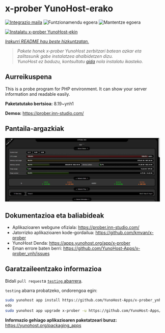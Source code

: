 <!--
Ohart ongi: README hau automatikoki sortu da <https://github.com/YunoHost/apps/tree/master/tools/readme_generator>ri esker
EZ editatu eskuz.
-->

# x-prober YunoHost-erako

[![Integrazio maila](https://dash.yunohost.org/integration/x-prober.svg)](https://ci-apps.yunohost.org/ci/apps/x-prober/) ![Funtzionamendu egoera](https://ci-apps.yunohost.org/ci/badges/x-prober.status.svg) ![Mantentze egoera](https://ci-apps.yunohost.org/ci/badges/x-prober.maintain.svg)

[![Instalatu x-prober YunoHost-ekin](https://install-app.yunohost.org/install-with-yunohost.svg)](https://install-app.yunohost.org/?app=x-prober)

*[Irakurri README hau beste hizkuntzatan.](./ALL_README.md)*

> *Pakete honek x-prober YunoHost zerbitzari batean azkar eta zailtasunik gabe instalatzea ahalbidetzen dizu.*  
> *YunoHost ez baduzu, kontsultatu [gida](https://yunohost.org/install) nola instalatu ikasteko.*

## Aurreikuspena

This is a probe program for PHP environment. It can show your server information and readable easily.


**Paketatutako bertsioa:** 8.19~ynh1

**Demoa:** <https://prober.inn-studio.com/>

## Pantaila-argazkiak

![x-prober(r)en pantaila-argazkia](./doc/screenshots/screenshot.jpg)

## Dokumentazioa eta baliabideak

- Aplikazioaren webgune ofiziala: <https://prober.inn-studio.com/>
- Jatorrizko aplikazioaren kode-gordailua: <https://github.com/kmvan/x-prober>
- YunoHost Denda: <https://apps.yunohost.org/app/x-prober>
- Eman errore baten berri: <https://github.com/YunoHost-Apps/x-prober_ynh/issues>

## Garatzaileentzako informazioa

Bidali `pull request`a [`testing` abarrera](https://github.com/YunoHost-Apps/x-prober_ynh/tree/testing).

`testing` abarra probatzeko, ondorengoa egin:

```bash
sudo yunohost app install https://github.com/YunoHost-Apps/x-prober_ynh/tree/testing --debug
edo
sudo yunohost app upgrade x-prober -u https://github.com/YunoHost-Apps/x-prober_ynh/tree/testing --debug
```

**Informazio gehiago aplikazioaren paketatzeari buruz:** <https://yunohost.org/packaging_apps>
